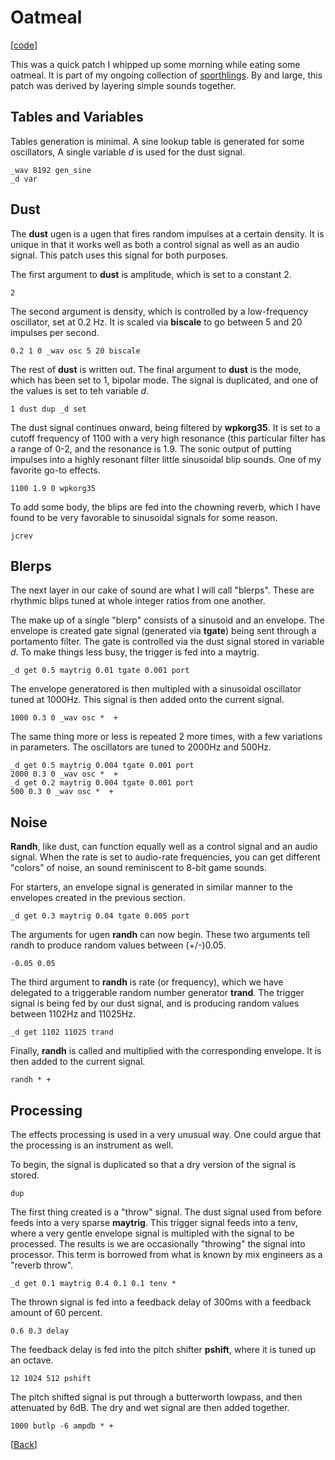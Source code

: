 # Oatmeal

\[[code](/res/cook/oatmeal.sp)]

This was a quick patch I whipped up some morning while eating some oatmeal.
It is part of my ongoing collection of [sporthlings](/sporthlings/002).
By and large, this patch was derived by layering simple sounds together.
## Tables and Variables
Tables generation is minimal. A sine lookup table is generated for some oscillators,
A single variable *d* is used for the dust signal.

    _wav 8192 gen_sine
    _d var

## Dust
The **dust** ugen is a ugen that fires random impulses at a certain
density. It is unique in that it works well as both a control signal as 
well as an audio signal. This patch uses this signal for both purposes.

The first argument to **dust** is amplitude, which is set to a constant 2.


    2 

The second argument is density, which is controlled by a low-frequency 
oscillator, set at 0.2 Hz. It is scaled via **biscale** to go between
5 and 20 impulses per second. 


    0.2 1 0 _wav osc 5 20 biscale

The rest of **dust** is written out. The final argument to **dust** is
the mode, which has been set to 1, bipolar mode.
The signal is duplicated, and one of the values is set to teh variable *d*.

    1 dust dup _d set

The dust signal continues onward, being filtered by **wpkorg35**. It is set
to a cutoff frequency of 1100 with a very high resonance (this particular
filter has a range of 0-2, and the resonance is 1.9. The sonic output
of putting impulses into a highly resonant filter little sinusoidal blip 
sounds. One of my favorite go-to effects. 


    1100 1.9 0 wpkorg35

To add some body, the blips are fed into the chowning reverb, which I have
found to be very favorable to sinusoidal signals for some reason.

    jcrev 

## Blerps
The next layer in our cake of sound are what I will call "blerps". These
are rhythmic blips tuned at whole integer ratios from one another. 

The make up of a single "blerp" consists of a sinusoid and an envelope.
The envelope is created gate signal (generated via **tgate**)
being sent through a portamento filter. The gate is controlled via the
dust signal stored in variable *d*. To make things less busy, the trigger
is fed into a maytrig.


    _d get 0.5 maytrig 0.01 tgate 0.001 port 

The envelope generatored is then multipled with a sinusoidal oscillator 
tuned at 1000Hz. This signal is then added onto the current signal.


    1000 0.3 0 _wav osc *  + 

The same thing more or less is repeated 2 more times, with a few variations
in parameters. The oscillators are tuned to 2000Hz and 500Hz.

    _d get 0.5 maytrig 0.004 tgate 0.001 port 
    2000 0.3 0 _wav osc *  + 
    _d get 0.2 maytrig 0.004 tgate 0.001 port 
    500 0.3 0 _wav osc *  + 

## Noise
**Randh**, like dust, can function equally well as a control signal and an
audio signal. When the rate is set to audio-rate frequencies, you can get
different "colors" of noise, an sound reminiscent to 8-bit game sounds.

For starters, an envelope signal is generated in similar manner to the 
envelopes created in the previous section.


    _d get 0.3 maytrig 0.04 tgate 0.005 port 

The arguments for ugen **randh** can now begin. These two arguments tell
randh to produce random values between (+/-)0.05. 

    -0.05 0.05 

The third argument to **randh** is rate (or frequency), which we have
delegated to a triggerable random number generator **trand**. The 
trigger signal is being fed by our dust signal, and is producing random
values between 1102Hz and 11025Hz. 

    _d get 1102 11025 trand  

Finally, **randh** is called and multiplied with the corresponding 
envelope. It is then added to the current signal. 

    randh * + 

## Processing
The effects processing is used in a very unusual way. One could argue that
the processing is an instrument as well.

To begin, the signal is duplicated so that a dry version of the signal
is stored.

    dup 

The first thing created is a "throw" signal. The dust signal used from 
before feeds into a very sparse **maytrig**. This trigger signal feeds
into a tenv, where a very gentle envelope signal is multipled with
the signal to be processed. The results is we are occasionally "throwing"
the signal into processor. This term is borrowed from what is known by
mix engineers as a "reverb throw". 


    _d get 0.1 maytrig 0.4 0.1 0.1 tenv * 

The thrown signal is fed into a feedback delay of 300ms with a feedback 
amount of 60 percent.


    0.6 0.3 delay 

The feedback delay is fed into the pitch shifter **pshift**, where it is
tuned up an octave.


    12 1024 512 pshift 

The pitch shifted signal is put through a butterworth lowpass, and then 
attenuated by 6dB. The dry and wet signal are then added together.


    1000 butlp -6 ampdb * + 


\[[Back](/proj/cook)]

